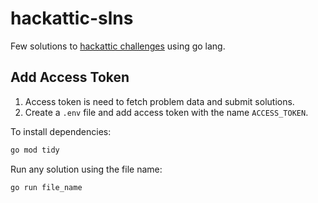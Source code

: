 # hackattic-slns

Few solutions to [hackattic challenges](https://hackattic.com/challenges) using go lang.

## Add Access Token

1. Access token is need to fetch problem data and submit solutions.
2. Create a `.env` file and add access token with the name `ACCESS_TOKEN`.

To install dependencies:

```bash
go mod tidy
```

Run any solution using the file name:

```bash
go run file_name
```
